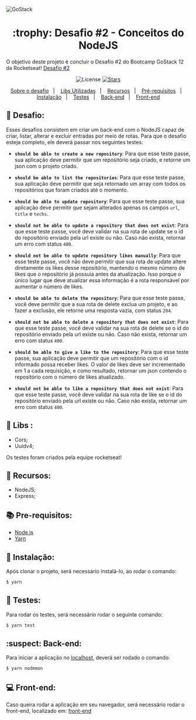 <img alt="GoStack" src="https://storage.googleapis.com/golden-wind/bootcamp-gostack/header-desafios.png" />

<h1 align="center">:trophy: Desafio #2 - Conceitos do NodeJS</h1>

O objetivo deste projeto é concluir o Desafio #2 do Bootcamp GoStack 12 da Rocketseat!
[Desafio #2](https://github.com/Rocketseat/bootcamp-gostack-desafios/tree/master/desafio-conceitos-nodejs)

<p align="center">
  <img alt="License" src="https://img.shields.io/badge/license-MIT-%2304D361">

  <a href="https://github.com/Lucas-Dalamarta/challenge-3-gostack">
    <img alt="Stars" src="https://img.shields.io/github/stars/Lucas-Dalamarta/challenge-2-gostack">
  </a>
</p>

<p align="center">
  <a href="#dart-desafio">Sobre o desafio</a>&nbsp;&nbsp;&nbsp;|&nbsp;&nbsp;&nbsp;
  <a href="#open_file_folder-libs">Libs Utilizadas</a>&nbsp;&nbsp;&nbsp;|&nbsp;&nbsp;&nbsp;
  <a href="#wrench-recursos">Recursos</a>&nbsp;&nbsp;&nbsp;|&nbsp;&nbsp;&nbsp;
  <a href="#books-pre-requisitos">Pré-requisitos</a>&nbsp;&nbsp;&nbsp;|&nbsp;&nbsp;&nbsp;
  <a href="#floppy_disk-instalação">Instalação</a>&nbsp;&nbsp;&nbsp;|&nbsp;&nbsp;&nbsp;
  <a href="#straight_ruler-testes">Testes</a>&nbsp;&nbsp;&nbsp;|&nbsp;&nbsp;&nbsp;
  <a href="#suspect-back-end">Back-end</a>&nbsp;&nbsp;&nbsp;|&nbsp;&nbsp;&nbsp;
  <a href="#computer-front-end">Front-end</a>
</p>

## :dart: Desafio:

Esses desafios consistem em criar um back-end com o NodeJS capaz de criar, listar, alterar e excluir entradas por meio de rotas. Para que o desafio esteja completo, ele deverá passar nos seguintes testes:

- **`should be able to create a new repository`**: Para que esse teste passe, sua aplicação deve permitir que um repositório seja criado, e retorne um json com o projeto criado.

- **`should be able to list the repositories`**: Para que esse teste passe, sua aplicação deve permitir que seja retornado um array com todos os repositórios que foram criados até o momento.

- **`should be able to update repository`**: Para que esse teste passe, sua aplicação deve permitir que sejam alterados apenas os campos `url`, `title` e `techs`.

- **`should not be able to update a repository that does not exist`**: Para que esse teste passe, você deve validar na sua rota de update se o id do repositório enviado pela url existe ou não. Caso não exista, retornar um erro com status `400`.

- **`should not be able to update repository likes manually`**: Para que esse teste passe, você não deve permitir que sua rota de update altere diretamente os likes desse repositório, mantendo o mesmo número de likes que o repositório já possuia antes da atualização. Isso porque o único lugar que deve atualizar essa informação é a rota responsável por aumentar o número de likes.

- **`should be able to delete the repository`**: Para que esse teste passe, você deve permitir que a sua rota de delete exclua um projeto, e ao fazer a exclusão, ele retorne uma resposta vazia, com status `204`.

- **`should not be able to delete a repository that does not exist`**: Para que esse teste passe, você deve validar na sua rota de delete se o id do repositório enviado pela url existe ou não. Caso não exista, retornar um erro com status `400`.

- **`should be able to give a like to the repository`**: Para que esse teste passe, sua aplicação deve permitir que um repositório com o id informado possa receber likes. O valor de likes deve ser incrementado em 1 a cada requisição, e como resultado, retornar um json contendo o repositório com o número de likes atualizado.

- **`should not be able to like a repository that does not exist`**: Para que esse teste passe, você deve validar na sua rota de like se o id do repositório enviado pela url existe ou não. Caso não exista, retornar um erro com status `400`.

## :open_file_folder: Libs :

- Cors;
- Uuidv4;

Os testes foram criados pela equipe rocketseat!

## :wrench: Recursos:

- NodeJS;
- Express;

## :books: Pre-requisitos:

- [Node.js](https://nodejs.org/en/)
- [Yarn](https://yarnpkg.com/)

## :floppy_disk: Instalação:

Após clonar o projeto, será necessário instalá-lo, ao rodar o comando:

```bash
$ yarn
```

## :straight_ruler: Testes:

Para rodar os testes, será necessário rodar o seguinte comando:

```bash
$ yarn test
```

## :suspect: Back-end:

Para iniciar a aplicação no [localhost](http://localhost:3333), deverá ser rodado o comando:

```bash
$ yarn nodemon
```

## :computer: Front-end:

Caso queira rodar a aplicação em seu navegador, será necessário rodar o front-end, localizado em: [front-end](https://github.com/Lucas-Dalamarta/challenge-3-gostack)
